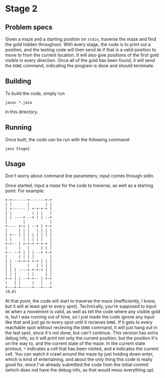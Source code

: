 # Stage 2

## Problem specs

Given a maze and a starting position on `stdin`, traverse the maze and find the gold hidden throughout.
With every stage, the code is to print out a position, and the testing code will then send `OK` if that
is a valid position to move to from the current location. It will also give positions of the first gold
visible in every direction. Once all of the gold has been found, it will send the `DONE` command,
indicating the program is done and should terminate.

## Building

To build the code, simply run
```
javac *.java
```
in this directory.

## Running

Once built, the code can be run with the following command:
```
java Stage2
```

## Usage

Don't worry about command line parameters; input comes through stdin.

Once started, input a maze for the code to traverse, as well as a starting point. For example:
```
+-+-------+-------+-+
| |       |       | |
| +------ | +-+-+-+ |
| |         | | |   |
| | ----+ --+ | | --+
|       |           |
+---- +-+ | --+ | +-+
|     | | |   | | | |
| +-- | | | | | | | |
| |     | | | | |   |
+-+-- | +-+-+ +-+-+ |
|     |   |     | | |
+-- --+ | | | --+ +-+
|     | | | |       |
| | --+-+-+ +-+ | | |
| |       |   | | | |
| | | ----+ +-+-+ | |
| | |     | |     | |
+-+ | | --+-+-- | +-+
|   | |     |   |   |
+---+-+-----+---+---+
(0,0)
```

At that point, the code will start to traverse the maze (inefficiently, I know, but it will at least get to every spot).
Technically, you're supposed to input `OK` when a movement is valid, as well as tell the code where any visible gold is,
but I was running out of time, so I just made the code ignore any input like that and just go to every spot until it recieves
`DONE`. If it gets to every reachable spot without recieving the `DONE` command, it will just hang out in the last spot,
since it's not done, but can't continue. This version has extra debug info, so it will print not only the current position,
but the position it's on the way to, and the current state of the maze. In the current state printout, `*` indicates a cell
that has been visited, and `#` indicates the current cell. You can watch it crawl around the maze by just holding down enter,
which is kind of entertaining, and about the only thing this code is really good for, since I've already submitted the code
from the initial commit (which does not have the debug info, as that would mess everything up).

